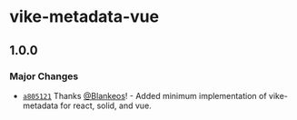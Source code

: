 # vike-metadata-vue

## 1.0.0

### Major Changes

- [`a805121`](https://github.com/Blankeos/vike-metadata/commit/a8051212650dd0aeedee9d64fad768cc3ac99a64) Thanks [@Blankeos](https://github.com/Blankeos)! - Added minimum implementation of vike-metadata for react, solid, and vue.
